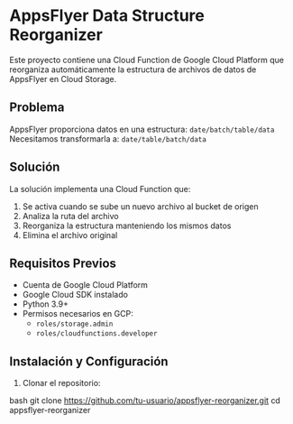 # AppsFlyer Data Structure Reorganizer

Este proyecto contiene una Cloud Function de Google Cloud Platform que reorganiza automáticamente la estructura de archivos de datos de AppsFlyer en Cloud Storage.

## Problema
AppsFlyer proporciona datos en una estructura: `date/batch/table/data`
Necesitamos transformarla a: `date/table/batch/data`

## Solución
La solución implementa una Cloud Function que:
1. Se activa cuando se sube un nuevo archivo al bucket de origen
2. Analiza la ruta del archivo
3. Reorganiza la estructura manteniendo los mismos datos
4. Elimina el archivo original

## Requisitos Previos
- Cuenta de Google Cloud Platform
- Google Cloud SDK instalado
- Python 3.9+
- Permisos necesarios en GCP:
  - `roles/storage.admin`
  - `roles/cloudfunctions.developer`

## Instalación y Configuración

1. Clonar el repositorio:

bash
git clone https://github.com/tu-usuario/appsflyer-reorganizer.git
cd appsflyer-reorganizer


